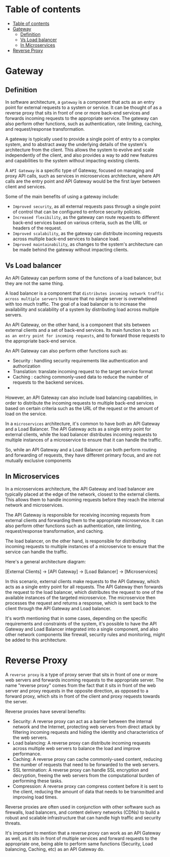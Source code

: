 
# Table of contents
- [Table of contents](#table-of-contents)
- [Gateway](#gateway)
  - [Definition](#definition)
  - [Vs Load balancer](#vs-load-balancer)
  - [In Microservices](#in-microservices)
- [Reverse Proxy](#reverse-proxy)


# Gateway

## Definition

In software architecture, a `gateway` is a component that acts as an entry point for external requests to a system or service. It can be thought of as a reverse proxy that sits in front of one or more back-end services and forwards incoming requests to the appropriate service. The gateway can also perform other functions, such as authentication, rate limiting, caching, and request/response transformation.

A gateway is typically used to provide a single point of entry to a complex system, and to abstract away the underlying details of the system's architecture from the client. This allows the system to evolve and scale independently of the client, and also provides a way to add new features and capabilities to the system without impacting existing clients.

A `API Gateway` is a specific type of Gateway, focused on managing and proxy API calls, such as services in microservices architecture, where API calls are the entry point and API Gateway would be the first layer between client and services.

Some of the main benefits of using a gateway include:

* `Improved security`, as all external requests pass through a single point of control that can be configured to enforce security policies.
* `Increased flexibility`, as the gateway can route requests to different back-end services based on various criteria, such as the URL or headers of the request.
* `Improved scalability`, as the gateway can distribute incoming requests across multiple back-end services to balance load.
* `Improved maintainability`, as changes to the system's architecture can be made behind the gateway without impacting clients.

## Vs Load balancer

An API Gateway can perform some of the functions of a load balancer, but they are not the same thing.

A load balancer is a component that `distributes incoming network traffic across multiple servers` to ensure that no single server is overwhelmed with too much traffic. The goal of a load balancer is to increase the availability and scalability of a system by distributing load across multiple servers.

An API Gateway, on the other hand, is a component that sits between external clients and a set of back-end services. Its main function is to `act as an entry point for incoming requests`, and to forward those requests to the appropriate back-end service.

An API Gateway can also perform other functions such as:

* Security : handling security requirements like authentication and authorization
* Translation: translate incoming request to the target service format
* Caching : caching commonly-used data to reduce the number of requests to the backend services.
* 
However, an API Gateway can also include load balancing capabilities, in order to distribute the incoming requests to multiple back-end services based on certain criteria such as the URL of the request or the amount of load on the service.

In a `microservices` architecture, it's common to have both an API Gateway and a Load Balancer. The API Gateway acts as a single entry point for external clients, while the load balancer distributes incoming requests to multiple instances of a microservice to ensure that it can handle the traffic.

So, while an API Gateway and a Load Balancer can both perform routing and forwarding of requests, they have different primary focus, and are not mutually exclusive components

## In Microservices

In a microservices architecture, the API Gateway and load balancer are typically placed at the edge of the network, closest to the external clients. This allows them to handle incoming requests before they reach the internal network and microservices.

The API Gateway is responsible for receiving incoming requests from external clients and forwarding them to the appropriate microservice. It can also perform other functions such as authentication, rate limiting, request/response transformation, and caching.

The load balancer, on the other hand, is responsible for distributing incoming requests to multiple instances of a microservice to ensure that the service can handle the traffic.

Here's a general architecture diagram:

[External Clients] -> [API Gateway] -> [Load Balancer] -> [Microservices]

In this scenario, external clients make requests to the API Gateway, which acts as a single entry point for all requests. The API Gateway then forwards the request to the load balancer, which distributes the request to one of the available instances of the targeted microservice. The microservice then processes the request and returns a response, which is sent back to the client through the API Gateway and Load balancer.

It's worth mentioning that in some cases, depending on the specific requirements and constraints of the system, it's possible to have the API Gateway and Load Balancer integrated into a single component, and also other network components like firewall, security rules and monitoring, might be added to this architecture.


# Reverse Proxy

A `reverse proxy` is a type of proxy server that sits in front of one or more web servers and forwards incoming requests to the appropriate server. The name "reverse proxy" comes from the fact that it sits in front of the web server and proxy requests in the opposite direction, as opposed to a forward proxy, which sits in front of the client and proxy requests towards the server.

Reverse proxies have several benefits:

* Security: A reverse proxy can act as a barrier between the internal network and the Internet, protecting web servers from direct attack by filtering incoming requests and hiding the identity and characteristics of the web servers.
* Load balancing: A reverse proxy can distribute incoming requests across multiple web servers to balance the load and improve performance.
* Caching: A reverse proxy can cache commonly-used content, reducing the number of requests that need to be forwarded to the web servers.
* SSL termination: A reverse proxy can handle SSL encryption and decryption, freeing the web servers from the computational burden of performing these tasks.
* Compression: A reverse proxy can compress content before it is sent to the client, reducing the amount of data that needs to be transmitted and improving load times.
  
Reverse proxies are often used in conjunction with other software such as firewalls, load balancers, and content delivery networks (CDNs) to build a robust and scalable infrastructure that can handle high traffic and security threats.

It's important to mention that a reverse proxy can work as an API Gateway as well, as it sits in front of multiple services and forward requests to the appropriate one, being able to perform same functions (Security, Load balancing, Caching, etc) as an API Gateway do.